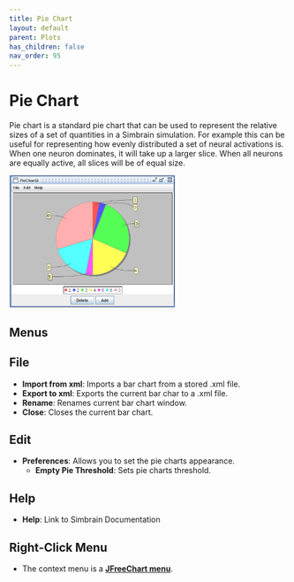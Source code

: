 ```yaml
---
title: Pie Chart
layout: default
parent: Plots
has_children: false
nav_order: 95
---
```


# Pie Chart

Pie chart is a standard pie chart that can be used to represent the relative sizes of a set of quantities in a Simbrain simulation. For example this can be useful for representing how evenly distributed a set of neural activations is. When one neuron dominates, it will take up a larger slice. When all neurons are equally active, all slices will be of equal size.

<img src="../../../src/assets/images/pieChartRandom.png" style="width:300px;"/>

## Menus

## File

- **Import from xml**: Imports a bar chart from a stored .xml file.
- **Export to xml**: Exports the current bar char to a .xml file.
- **Rename**: Renames current bar chart window.
- **Close**: Closes the current bar chart.

## Edit

- **Preferences**: Allows you to set the pie charts appearance.
    - **Empty Pie Threshold**: Sets pie charts threshold.

## Help

- **Help**: Link to Simbrain Documentation

## Right-Click Menu

- The context menu is a **[JFreeChart menu](./#jfreechart-right-click-menu)**.